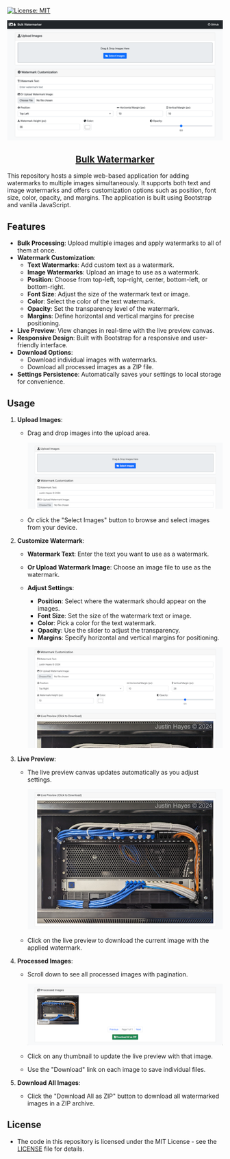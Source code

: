 [![License: MIT](https://img.shields.io/badge/License-MIT-yellow.svg)](https://opensource.org/licenses/MIT)
<br/>
<p align="center">
<img src="https://raw.githubusercontent.com/justinh-rahb/bulk-watermarker/master/docs/watermarker_screenshot.png" alt="Screenshot" width="750px" />
</p>
<h2 align="center">
<a href="https://watermarker.oncornerstone.app">Bulk Watermarker</a>
</h2>

This repository hosts a simple web-based application for adding watermarks to multiple images simultaneously. It supports both text and image watermarks and offers customization options such as position, font size, color, opacity, and margins. The application is built using Bootstrap and vanilla JavaScript.

## Features

- **Bulk Processing**: Upload multiple images and apply watermarks to all of them at once.
- **Watermark Customization**:
  - **Text Watermarks**: Add custom text as a watermark.
  - **Image Watermarks**: Upload an image to use as a watermark.
  - **Position**: Choose from top-left, top-right, center, bottom-left, or bottom-right.
  - **Font Size**: Adjust the size of the watermark text or image.
  - **Color**: Select the color of the text watermark.
  - **Opacity**: Set the transparency level of the watermark.
  - **Margins**: Define horizontal and vertical margins for precise positioning.
- **Live Preview**: View changes in real-time with the live preview canvas.
- **Responsive Design**: Built with Bootstrap for a responsive and user-friendly interface.
- **Download Options**:
  - Download individual images with watermarks.
  - Download all processed images as a ZIP file.
- **Settings Persistence**: Automatically saves your settings to local storage for convenience.

## Usage

1. **Upload Images**:
   - Drag and drop images into the upload area.

     ![Screenshot of Upload Area](docs/watermarker_upload.png)

   - Or click the "Select Images" button to browse and select images from your device.

2. **Customize Watermark**:
   - **Watermark Text**: Enter the text you want to use as a watermark.
   - **Or Upload Watermark Image**: Choose an image file to use as the watermark.
   - **Adjust Settings**:
     - **Position**: Select where the watermark should appear on the images.
     - **Font Size**: Set the size of the watermark text or image.
     - **Color**: Pick a color for the text watermark.
     - **Opacity**: Use the slider to adjust the transparency.
     - **Margins**: Specify horizontal and vertical margins for positioning.

     ![Screenshot of Customization Area](docs/watermarker_customization.png)

3. **Live Preview**:
   - The live preview canvas updates automatically as you adjust settings.

     ![Screenshot of Preview Area](docs/watermarker_preview.png)

   - Click on the live preview to download the current image with the applied watermark.

4. **Processed Images**:
   - Scroll down to see all processed images with pagination.

     ![Screenshot of Preview Area](docs/watermarker_processed.png)

   - Click on any thumbnail to update the live preview with that image.
   - Use the "Download" link on each image to save individual files.

5. **Download All Images**:
   - Click the "Download All as ZIP" button to download all watermarked images in a ZIP archive.

## License

- The code in this repository is licensed under the MIT License - see the [LICENSE](LICENSE) file for details.